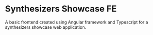 # Synthesizers Showcase FE
 A basic frontend created using Angular framework and Typescript for a synthesizers showcase web application.
